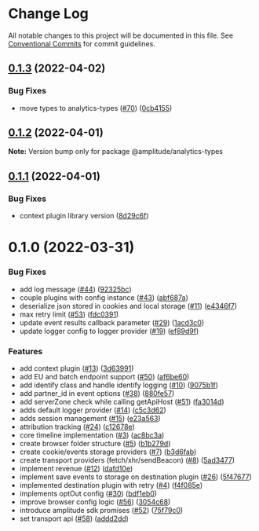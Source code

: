 # Change Log

All notable changes to this project will be documented in this file.
See [Conventional Commits](https://conventionalcommits.org) for commit guidelines.

## [0.1.3](https://github.com/amplitude/Amplitude-TypeScript/compare/@amplitude/analytics-types@0.1.2...@amplitude/analytics-types@0.1.3) (2022-04-02)


### Bug Fixes

* move types to analytics-types ([#70](https://github.com/amplitude/Amplitude-TypeScript/issues/70)) ([0cb4155](https://github.com/amplitude/Amplitude-TypeScript/commit/0cb41556f2f6be41a7b4838d33ce517289d4d880))





## [0.1.2](https://github.com/amplitude/Amplitude-TypeScript/compare/@amplitude/analytics-types@0.1.1...@amplitude/analytics-types@0.1.2) (2022-04-01)

**Note:** Version bump only for package @amplitude/analytics-types





## [0.1.1](https://github.com/amplitude/Amplitude-TypeScript/compare/@amplitude/analytics-types@0.1.0...@amplitude/analytics-types@0.1.1) (2022-04-01)


### Bug Fixes

* context plugin library version ([8d29c6f](https://github.com/amplitude/Amplitude-TypeScript/commit/8d29c6f4a612510188d920ac243c0bdb116fe02c))





# 0.1.0 (2022-03-31)


### Bug Fixes

* add log message ([#44](https://github.com/amplitude/Amplitude-TypeScript/issues/44)) ([92325bc](https://github.com/amplitude/Amplitude-TypeScript/commit/92325bc34cf0143f5f33ec4b0afd3e2d148c3d38))
* couple plugins with config instance ([#43](https://github.com/amplitude/Amplitude-TypeScript/issues/43)) ([abf687a](https://github.com/amplitude/Amplitude-TypeScript/commit/abf687a5d7a395638d8154f65ececc9b5464c366))
* deserialize json stored in cookies and local storage ([#11](https://github.com/amplitude/Amplitude-TypeScript/issues/11)) ([e4346f7](https://github.com/amplitude/Amplitude-TypeScript/commit/e4346f73e020f59ea8fce1af968b7aedd4a73ba0))
* max retry limit ([#53](https://github.com/amplitude/Amplitude-TypeScript/issues/53)) ([fdc0391](https://github.com/amplitude/Amplitude-TypeScript/commit/fdc0391885ac9822f42324d2fd66a8aace001afe))
* update event results callback parameter ([#29](https://github.com/amplitude/Amplitude-TypeScript/issues/29)) ([1acd3c0](https://github.com/amplitude/Amplitude-TypeScript/commit/1acd3c02310e5e9a2b7ab19140f7d6249e9a8452))
* update logger config to logger provider ([#19](https://github.com/amplitude/Amplitude-TypeScript/issues/19)) ([ef89d9f](https://github.com/amplitude/Amplitude-TypeScript/commit/ef89d9f5ffdc9dd88c3652ac36705c79741f53d1))


### Features

* add context plugin ([#13](https://github.com/amplitude/Amplitude-TypeScript/issues/13)) ([3d63991](https://github.com/amplitude/Amplitude-TypeScript/commit/3d639917905b25cab0bb012286b8ba487d0f63fb))
* add EU and batch endpoint support ([#50](https://github.com/amplitude/Amplitude-TypeScript/issues/50)) ([af6be60](https://github.com/amplitude/Amplitude-TypeScript/commit/af6be606a0e049657129ddbcbbf83c3dff844443))
* add identify class and handle identify logging ([#10](https://github.com/amplitude/Amplitude-TypeScript/issues/10)) ([9075b1f](https://github.com/amplitude/Amplitude-TypeScript/commit/9075b1f0cf4270dacc05b1b7f4bad36c50e2500b))
* add partner_id in event options ([#38](https://github.com/amplitude/Amplitude-TypeScript/issues/38)) ([880fe57](https://github.com/amplitude/Amplitude-TypeScript/commit/880fe57e5813d8bbe05c2a2a9428bd8a0a1e7d08))
* add serverZone check while calling getApiHost ([#51](https://github.com/amplitude/Amplitude-TypeScript/issues/51)) ([fa3014d](https://github.com/amplitude/Amplitude-TypeScript/commit/fa3014dd730e624b6320769edbdf35350d0edc3d))
* adds default logger provider ([#14](https://github.com/amplitude/Amplitude-TypeScript/issues/14)) ([c5c3d62](https://github.com/amplitude/Amplitude-TypeScript/commit/c5c3d62cf505e3df949a4225e3fa3ae2b56d5a0a))
* adds session management ([#15](https://github.com/amplitude/Amplitude-TypeScript/issues/15)) ([e23a563](https://github.com/amplitude/Amplitude-TypeScript/commit/e23a563c27befa5a3dc31ee55c559359e0159de3))
* attribution tracking ([#24](https://github.com/amplitude/Amplitude-TypeScript/issues/24)) ([c12678e](https://github.com/amplitude/Amplitude-TypeScript/commit/c12678e2aad98d333982ddb1ea4afb67a050bb1d))
* core timeline implementation ([#3](https://github.com/amplitude/Amplitude-TypeScript/issues/3)) ([ac8bc3a](https://github.com/amplitude/Amplitude-TypeScript/commit/ac8bc3a7212c4e13240fca0da1fbca2cdf7d68c2))
* create browser folder structure ([#5](https://github.com/amplitude/Amplitude-TypeScript/issues/5)) ([b1b279d](https://github.com/amplitude/Amplitude-TypeScript/commit/b1b279da067af7a5ca0c797b4f45fc154e3c2ae4))
* create cookie/events storage providers ([#7](https://github.com/amplitude/Amplitude-TypeScript/issues/7)) ([b3d6fab](https://github.com/amplitude/Amplitude-TypeScript/commit/b3d6fab5239d0d14854af9aa8a0c31826447ac48))
* create transport providers (fetch/xhr/sendBeacon) ([#8](https://github.com/amplitude/Amplitude-TypeScript/issues/8)) ([5ad3477](https://github.com/amplitude/Amplitude-TypeScript/commit/5ad3477974c779d696088922f56cae38a89f911c))
* implement revenue ([#12](https://github.com/amplitude/Amplitude-TypeScript/issues/12)) ([dafd10e](https://github.com/amplitude/Amplitude-TypeScript/commit/dafd10e9feb84513bdcd415a965e3216b044206a))
* implement save events to storage on destination plugin ([#26](https://github.com/amplitude/Amplitude-TypeScript/issues/26)) ([5f47677](https://github.com/amplitude/Amplitude-TypeScript/commit/5f476773f0a546db15de45fc40725a138a037c97))
* implemented destination plugin with retry ([#4](https://github.com/amplitude/Amplitude-TypeScript/issues/4)) ([f4f085e](https://github.com/amplitude/Amplitude-TypeScript/commit/f4f085ed343ea3a0571c778f2d40d637573817d7))
* implements optOut config ([#30](https://github.com/amplitude/Amplitude-TypeScript/issues/30)) ([bdf1eb0](https://github.com/amplitude/Amplitude-TypeScript/commit/bdf1eb0c46f535947f66162639dd0b23f154ce28))
* improve browser config logic ([#56](https://github.com/amplitude/Amplitude-TypeScript/issues/56)) ([3054c68](https://github.com/amplitude/Amplitude-TypeScript/commit/3054c6856dd8f8ed49c9326f25c14b672890915b))
* introduce amplitude sdk promises ([#52](https://github.com/amplitude/Amplitude-TypeScript/issues/52)) ([75f79c0](https://github.com/amplitude/Amplitude-TypeScript/commit/75f79c023b136b9148b79514f65515342e9b3d37))
* set transport api ([#58](https://github.com/amplitude/Amplitude-TypeScript/issues/58)) ([addd2dd](https://github.com/amplitude/Amplitude-TypeScript/commit/addd2dd70d25b6977ad7faa044da518bf7b9295b))

